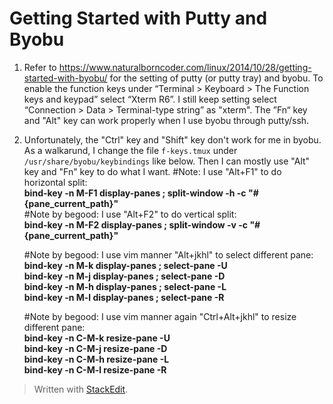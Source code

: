 # Getting Started with Putty and Byobu
1) Refer to https://www.naturalborncoder.com/linux/2014/10/28/getting-started-with-byobu/ for the setting of putty (or putty tray) and byobu.  To enable the function keys under “Terminal > Keyboard > The Function keys and keypad” select “Xterm R6”. I still keep setting select “Connection > Data > Terminal-type string” as "xterm".
The ”Fn“ key and "Alt" key can work properly when I use byobu through putty/ssh.
2) Unfortunately, the "Ctrl" key and "Shift" key don't work for me in byobu. As a walkarund, I change the file  `f-keys.tmux` under `/usr/share/byobu/keybindings` like below. Then I can mostly use "Alt" key and "Fn" key to do what I want.
#Note: I use "Alt+F1" to do horizontal split:  
**bind-key -n M-F1 display-panes \; split-window -h -c "#{pane_current_path}"**  
#Note by begood: I use "Alt+F2" to do vertical split:  
**bind-key -n M-F2 display-panes \; split-window -v -c "#{pane_current_path}"**  

	#Note by begood: I use vim manner "Alt+jkhl" to select different pane:  
	**bind-key -n M-k display-panes \; select-pane -U  
	bind-key -n M-j display-panes \; select-pane -D  
	bind-key -n M-h display-panes \; select-pane -L  
	bind-key -n M-l display-panes \; select-pane -R**  

	#Note by begood: I use vim manner again "Ctrl+Alt+jkhl" to resize different pane:  
	**bind-key -n C-M-k resize-pane -U  
	bind-key -n C-M-j resize-pane -D  
	bind-key -n C-M-h resize-pane -L  
	bind-key -n C-M-l resize-pane -R**  



> Written with [StackEdit](https://stackedit.io/).
